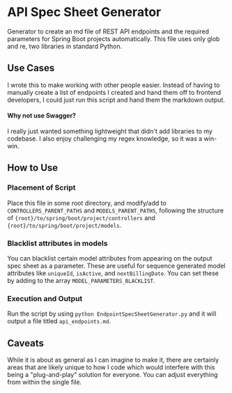 # API Spec Sheet Generator
Generator to create an md file of REST API endpoints and the required parameters for Spring Boot projects automatically. This file uses only glob and re, two libraries in standard Python.

## Use Cases
I wrote this to make working with other people easier. Instead of having to manually create a list of endpoints I created and hand them off to frontend developers, I could just run this script and hand them the markdown output.

#### Why not use Swagger?
I really just wanted something lightweight that didn't add libraries to my codebase. I also enjoy challenging my regex knowledge, so it was a win-win.

## How to Use
### Placement of Script
Place this file in some root directory, and modify/add to `CONTROLLERS_PARENT_PATHS` and `MODELS_PARENT_PATHS`, following the structure of `{root}/to/spring/boot/project/controllers` and `{root}/to/spring/boot/project/models`.

### Blacklist attributes in models
You can blacklist certain model attributes from appearing on the output spec sheet as a parameter. These are useful for sequence generated model attributes like `uniqueId`, `isActive`, and `nextBillingDate`. You can set these by adding to the array `MODEL_PARAMETERS_BLACKLIST`.

### Execution and Output
Run the script by using `python EndpointSpecSheetGenerator.py` and it will output a file titled `api_endpoints.md`.

## Caveats
While it is about as general as I can imagine to make it, there are certainly areas that are likely unique to how I code which would interfere with this being a "plug-and-play" solution for everyone. You can adjust everything from within the single file.

